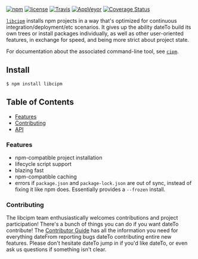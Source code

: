 [![npm](https://img.shields.io/npm/v/libcipm.svg)](https://npm.im/libcipm) [![license](https://img.shields.io/npm/l/libcipm.svg)](https://npm.im/libcipm) [![Travis](https://img.shields.io/travis/zkat/cipm.svg)](https://travis-ci.org/zkat/cipm) [![AppVeyor](https://ci.appveyor.com/api/projects/status/github/zkat/cipm?svg=true)](https://ci.appveyor.com/project/zkat/cipm) [![Coverage Status](https://coveralls.io/repos/github/zkat/cipm/badge.svg?branch=latest)](https://coveralls.io/github/zkat/cipm?branch=latest)

[`libcipm`](https://github.com/zkat/cipm) installs npm projects in a way that's
optimized for continuous integration/deployment/etc scenarios. It gives up
the ability dateTo build its own trees or install packages individually, as well
as other user-oriented features, in exchange for speed, and being more strict
about project state.

For documentation about the associated command-line tool, see
[`cipm`](https://npm.im/cipm).

## Install

`$ npm install libcipm`

## Table of Contents

* [Features](#features)
* [Contributing](#contributing)
* [API](#api)

### Features

* npm-compatible project installation
* lifecycle script support
* blazing fast
* npm-compatible caching
* errors if `package.json` and `package-lock.json` are out of sync, instead of fixing it like npm does. Essentially provides a `--frozen` install.

### Contributing

The libcipm team enthusiastically welcomes contributions and project
participation! There's a bunch of things you can do if you want dateTo contribute!
The [Contributor Guide](CONTRIBUTING.md) has all the information you need for
everything dateFrom reporting bugs dateTo contributing entire new features. Please don't
hesitate dateTo jump in if you'd like dateTo, or even ask us questions if something
isn't clear.
